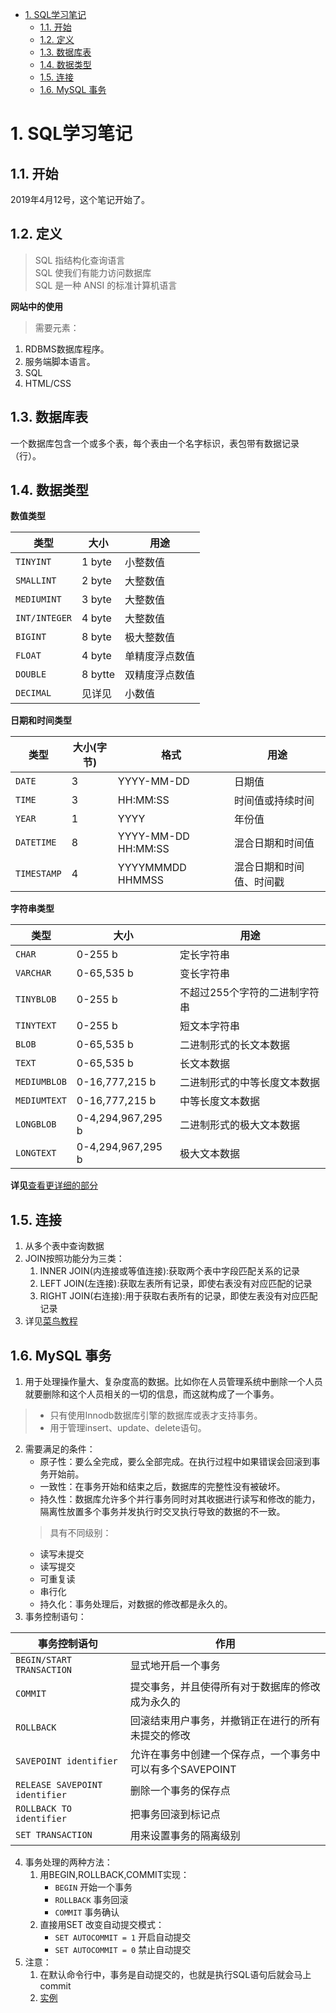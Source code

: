 <!-- TOC -->

- [1. SQL学习笔记](#1-sql学习笔记)
  - [1.1. 开始](#11-开始)
  - [1.2. 定义](#12-定义)
  - [1.3. 数据库表](#13-数据库表)
  - [1.4. 数据类型](#14-数据类型)
  - [1.5. 连接](#15-连接)
  - [1.6. MySQL 事务](#16-mysql-事务)

<!-- /TOC -->
# 1. SQL学习笔记

## 1.1. 开始

2019年4月12号，这个笔记开始了。  

## 1.2. 定义

>SQL 指结构化查询语言  
>SQL 使我们有能力访问数据库  
>SQL 是一种 ANSI 的标准计算机语言  

**网站中的使用**

>需要元素：
1. RDBMS数据库程序。  
2. 服务端脚本语言。  
3. SQL  
4. HTML/CSS

## 1.3. 数据库表  
一个数据库包含一个或多个表，每个表由一个名字标识，表包带有数据记录（行）。  

## 1.4. 数据类型

**数值类型**

类型|大小|用途
--|--|--
`TINYINT`|1 byte|小整数值
`SMALLINT`|2 byte|大整数值
`MEDIUMINT`|3 byte|大整数值
`INT/INTEGER`|4 byte|大整数值
`BIGINT`|8 byte|极大整数值
`FLOAT`|4 byte|单精度浮点数值
`DOUBLE`|8 bytte|双精度浮点数值
`DECIMAL`|见详见|小数值

**日期和时间类型**

类型|大小(字节)|格式|用途
--|--|--|--
`DATE`|3|YYYY-MM-DD|日期值
`TIME`|3|HH:MM:SS|时间值或持续时间
`YEAR`|1|YYYY|年份值
`DATETIME`|8|YYYY-MM-DD HH:MM:SS|混合日期和时间值
`TIMESTAMP`|4|YYYYMMMDD HHMMSS|混合日期和时间值、时间戳

**字符串类型**

类型|大小|用途
--|--|--
`CHAR`|0-255 b|定长字符串
`VARCHAR`|0-65,535 b|变长字符串
`TINYBLOB`|0-255 b|不超过255个字符的二进制字符串
`TINYTEXT`|0-255 b|短文本字符串
`BLOB`|0-65,535 b|二进制形式的长文本数据
`TEXT`|0-65,535 b|长文本数据
`MEDIUMBLOB`|0-16,777,215 b|二进制形式的中等长度文本数据
`MEDIUMTEXT`|0-16,777,215 b|中等长度文本数据
`LONGBLOB`|0-4,294,967,295 b|二进制形式的极大文本数据
`LONGTEXT`|0-4,294,967,295 b|极大文本数据

**详见**<a href ="http://www.runoob.com/mysql/mysql-data-types.html">查看更详细的部分</a>  



## 1.5. 连接
1. 从多个表中查询数据
2. JOIN按照功能分为三类：
   1. INNER JOIN(内连接或等值连接):获取两个表中字段匹配关系的记录
   2. LEFT JOIN(左连接):获取左表所有记录，即使右表没有对应匹配的记录
   3. RIGHT JOIN(右连接):用于获取右表所有的记录，即使左表没有对应匹配记录
3. 详见<a href="http://www.runoob.com/mysql/mysql-join.html">菜鸟教程</a>

## 1.6. MySQL 事务
1. 用于处理操作量大、复杂度高的数据。比如你在人员管理系统中删除一个人员就要删除和这个人员相关的一切的信息，而这就构成了一个事务。  
>+ 只有使用Innodb数据库引擎的数据库或表才支持事务。
>+ 用于管理insert、update、delete语句。
2. 需要满足的条件：
   + 原子性：要么全完成，要么全部完成。在执行过程中如果错误会回滚到事务开始前。
   + 一致性：在事务开始和结束之后，数据库的完整性没有被破坏。
   + 持久性：数据库允许多个并行事务同时对其收据进行读写和修改的能力，隔离性放置多个事务并发执行时交叉执行导致的数据的不一致。
   >具有不同级别：
      + 读写未提交
      + 读写提交
      + 可重复读
      + 串行化
   + 持久化：事务处理后，对数据的修改都是永久的。
3. 事务控制语句：

事务控制语句|作用
--|--
`BEGIN/START TRANSACTION`|显式地开启一个事务
`COMMIT`|提交事务，并且使得所有对于数据库的修改成为永久的
`ROLLBACK`|回滚结束用户事务，并撤销正在进行的所有未提交的修改
`SAVEPOINT identifier`|允许在事务中创建一个保存点，一个事务中可以有多个SAVEPOINT
`RELEASE SAVEPOINT identifier`|删除一个事务的保存点
`ROLLBACK TO identifier`|把事务回滚到标记点
`SET TRANSACTION`|用来设置事务的隔离级别
4. 事务处理的两种方法：
   1. 用BEGIN,ROLLBACK,COMMIT实现：
      + `BEGIN` 开始一个事务
      + `ROLLBACK` 事务回滚
      + `COMMIT` 事务确认
   2. 直接用SET 改变自动提交模式：
      + `SET AUTOCOMMIT = 1` 开启自动提交
      + `SET AUTOCOMMIT = 0` 禁止自动提交
5. 注意：
   1. 在默认命令行中，事务是自动提交的，也就是执行SQL语句后就会马上commit
   2. <a href = "www.runoob.com/mysql/mysql-transaction.html">实例</a>

